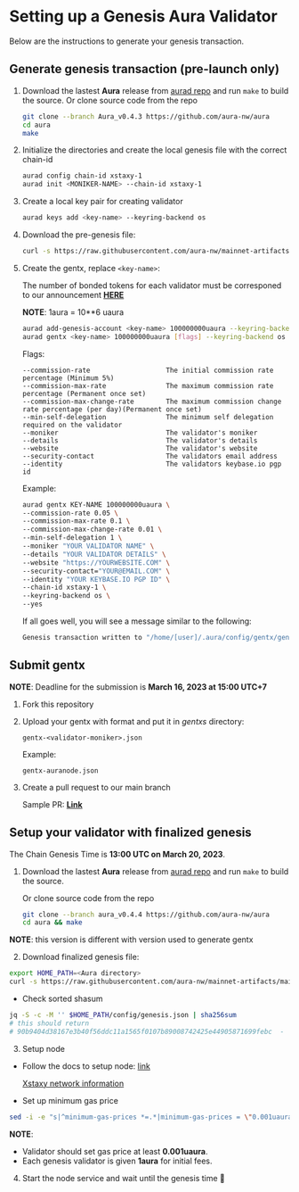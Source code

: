 # Setting up a Genesis Aura Validator

Below are the instructions to generate your genesis transaction.

## Generate genesis transaction (pre-launch only)

1. Download the lastest **Aura** release from [aurad repo](https://github.com/aura-nw/aura) and run `make` to build the source.
   Or clone source code from the repo
   ```bash
   git clone --branch Aura_v0.4.3 https://github.com/aura-nw/aura
   cd aura
   make
   ```
   
2. Initialize the  directories and create the local genesis file with the correct
   chain-id

   ```bash
   aurad config chain-id xstaxy-1
   aurad init <MONIKER-NAME> --chain-id xstaxy-1
   ```

3. Create a local key pair for creating validator

   ```bash
   aurad keys add <key-name> --keyring-backend os
   ```

4. Download the pre-genesis file:

   ```bash
   curl -s https://raw.githubusercontent.com/aura-nw/mainnet-artifacts/main/xstaxy-1/pre-genesis.json >~/.aura/config/genesis.json
   ```

5. Create the gentx, replace `<key-name>`:

   The number of bonded tokens for each validator must be corresponed to our announcement [**HERE**](https://docs.google.com/spreadsheets/d/1IX-sumSB6Jclu407Y0TwKJYbexheTIJT7oVXxCIgEFY/edit?usp=sharing)
   
   **NOTE**: 1aura = 10**6 uaura
   
   ```bash
   aurad add-genesis-account <key-name> 100000000uaura --keyring-backend os
   aurad gentx <key-name> 100000000uaura [flags] --keyring-backend os --chain-id xstaxy-1 --yes
   ```
   
   Flags:
   ```
   --commission-rate                   The initial commission rate percentage (Minimum 5%)
   --commission-max-rate               The maximum commission rate percentage (Permanent once set)
   --commission-max-change-rate        The maximum commission change rate percentage (per day)(Permanent once set)
   --min-self-delegation               The minimum self delegation required on the validator
   --moniker                           The validator's moniker
   --details                           The validator's details
   --website                           The validator's website
   --security-contact                  The validators email address
   --identity                          The validators keybase.io pgp id
   ```
   Example:
   ```bash
   aurad gentx KEY-NAME 100000000uaura \
   --commission-rate 0.05 \
   --commission-max-rate 0.1 \
   --commission-max-change-rate 0.01 \
   --min-self-delegation 1 \
   --moniker "YOUR VALIDATOR NAME" \
   --details "YOUR VALIDATOR DETAILS" \
   --website "https://YOURWEBSITE.COM" \
   --security-contact="YOUR@EMAIL.COM" \
   --identity "YOUR KEYBASE.IO PGP ID" \
   --chain-id xstaxy-1 \
   --keyring-backend os \
   --yes 
   ```

   If all goes well, you will see a message similar to the following:

   ```bash
   Genesis transaction written to "/home/[user]/.aura/config/gentx/gentx-******.json"
   ```

## Submit gentx
**NOTE**: Deadline for the submission is **March 16, 2023 at 15:00 UTC+7**

1. Fork this repository 

2. Upload your gentx with format and put it in *gentxs* directory:
   
   ```
   gentx-<validator-moniker>.json
   ```

   Example:
   ```
   gentx-auranode.json
   ```

3. Create a pull request to our main branch

    Sample PR: [**Link**](https://github.com/aura-nw/mainnet-artifacts/pull/1)

## Setup your validator with finalized genesis

The Chain Genesis Time is **13:00 UTC on March 20, 2023**.

1. Download the lastest **Aura** release from [aurad repo](https://github.com/aura-nw/aura) and run `make` to build the source.

   Or clone source code from the repo
   ```bash
   git clone --branch aura_v0.4.4 https://github.com/aura-nw/aura
   cd aura && make
   ```
**NOTE**: this version is different with version used to generate gentx

2. Download finalized genesis file:

```bash
export HOME_PATH=<Aura directory>
curl -s https://raw.githubusercontent.com/aura-nw/mainnet-artifacts/main/xstaxy-1/genesis.json > $HOME_PATH/config/genesis.json
```

- Check sorted shasum
```bash
jq -S -c -M '' $HOME_PATH/config/genesis.json | sha256sum
# this should return
# 90b9404d38167e3b40f56ddc11a1565f0107b89008742425e44905871699febc  -
```

3. Setup node

- Follow the docs to setup node: [link](https://docs.aura.network/validator/running-a-fullnode/)
 
   [Xstaxy network information](../Network-info.md)
- Set up minimum gas price
```bash
sed -i -e "s|^minimum-gas-prices *=.*|minimum-gas-prices = \"0.001uaura\"|" $HOME_PATH/config/app.toml
``` 
**NOTE**: 
   - Validator should set gas price at least **0.001uaura**.
   - Each genesis validator is given **1aura** for initial fees. 

4. Start the node service and wait until the genesis time :rocket:

